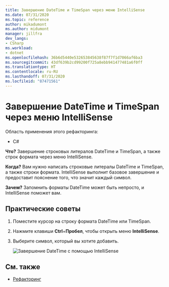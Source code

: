 ```yaml
---
title: Завершение DateTime и TimeSpan через меню IntelliSense
ms.date: 07/31/2020
ms.topic: reference
author: mikadumont
ms.author: midumont
manager: jillfra
dev_langs:
- CSharp
ms.workload:
- dotnet
ms.openlocfilehash: 36b6d5440e532653845638f87f7f1d7066af6ba3
ms.sourcegitcommit: 43df639b2cd99200f725a8ebb941477481a6f0ff
ms.translationtype: HT
ms.contentlocale: ru-RU
ms.lasthandoff: 07/31/2020
ms.locfileid: "87471561"
---
```

# <a name="datetime-and-timespan-completion-through-intellisense-menu"></a>Завершение DateTime и TimeSpan через меню IntelliSense

Область применения этого рефакторинга:

- C#

**Что?** Завершение строковых литералов DateTime и TimeSpan, а также строк формата через меню IntelliSense.

**Когда?** Вам нужно написать строковые литералы DateTime и TimeSpan, а также строки формата. IntelliSense выполнит базовое завершение и предоставит пояснение того, что значит каждый символ. 

**Зачем?** Запомнить форматы DateTime может быть непросто, и IntelliSense поможет вам.

## <a name="how-to"></a>Практические советы

1. Поместите курсор на строку формата DateTime или TimeSpan.
2. Нажмите клавиши **Ctrl**+**Пробел**, чтобы открыть меню **IntelliSense**.
3. Выберите символ, который вы хотите добавить.

   ![Завершение DateTime с помощью IntelliSense](media/datetime-completion.png)

## <a name="see-also"></a>См. также

- [Рефакторинг](../refactoring-in-visual-studio.md)
